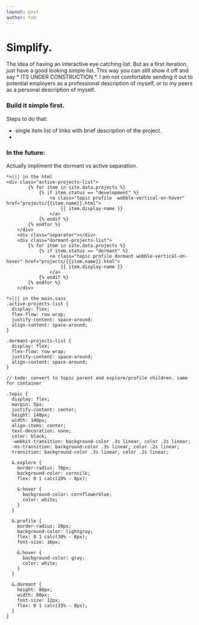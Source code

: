 ```yaml
---
layout: post
author: tom
---
```


# Simplify. 

The idea of having an interactive eye catching list. But as a first iteration, just have a good looking simple list. This way you can still show it off and say * ITS UNDER CONSTRUCTION *. I am not comfortable sending it out to potential employers as a professional description of myself, or to my peers as a personal description of myself.

### Build it simple first.
Steps to do that:
- single item list of links with brief description of the project.
- 

### In the future:
Actually impliment the dormant vs active separation.
```
*>||| in the html
<div class="active-projects-list">
        {% for item in site.data.projects %}
            {% if item.status == "development" %}
                <a class="topic profile  wobble-vertical-on-hover" href="projects/{{item.name}}.html">
                    {{ item.display-name }}
                </a>
            {% endif %}
        {% endfor %}
    </div> 
    <div class="separator"></div>  
    <div class="dormant-projects-list">
        {% for item in site.data.projects %}
            {% if item.status == "dormant" %}
                <a class="topic profile dormant wobble-vertical-on-hover" href="projects/{{item.name}}.html">
                    {{ item.display-name }}
                </a>
            {% endif %}
        {% endfor %}
    </div>
```
```
*>||| in the main.sass
.active-projects-list {
  display: flex;
  flex-flow: row wrap;
  justify-content: space-around;
  align-content: space-around;
}

.dormant-projects-list {
  display: flex;
  flex-flow: row wrap;
  justify-content: space-around;
  align-content: space-around;
}

// todo: convert to topic parent and explore/profile children. same for container

.topic {
  display: flex;
  margin: 5px;
  justify-content: center;
  height: 140px;
  width: 140px;
  align-items: center;
  text-decoration: none;
  color: black;
  -webkit-transition: background-color .3s linear, color .2s linear;
  -ms-transition: background-color .3s linear, color .2s linear;
  transition: background-color .3s linear, color .2s linear;

  &.explore {
    border-radius: 70px;
    background-color: cornsilk;
    flex: 0 1 calc(20% - 8px);

    &:hover {
      background-color: cornflowerblue;
      color: white;
    }
  }

  &.profile {
    border-radius: 20px;
    background-color: lightgray;
    flex: 0 1 calc(30% - 8px);
    font-size: 16px;

    &:hover {
      background-color: gray;
      color: white;
    }
  }

  &.dormant {
    height: 80px;
    width: 80px;
    font-size: 12px;
    flex: 0 1 calc(15% - 8px);
  }
}

```
